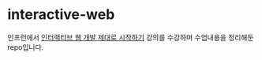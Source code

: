 # interactive-web
인프런에서 [인터랙티브 웹 개발 제대로 시작하기](https://www.inflearn.com/course/interactive_web) 강의를 수강하며 수업내용을 정리해둔 repo입니다.
